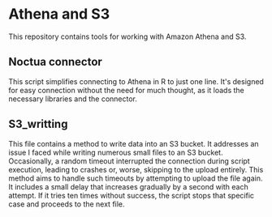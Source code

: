 # Athena and S3

This repository contains tools for working with Amazon Athena and S3.<br>

## Noctua connector
This script simplifies connecting to Athena in R to just one line. It's designed for easy connection without the need for much thought, as it loads the necessary libraries and the connector.<br>

## S3_writting
This file contains a method to write data into an S3 bucket. It addresses an issue I faced while writing numerous small files to an S3 bucket. Occasionally, a random timeout interrupted the connection during script execution, leading to crashes or, worse, skipping to the upload entirely. This method aims to handle such timeouts by attempting to upload the file again. It includes a small delay that increases gradually by a second with each attempt. If it tries ten times without success, the script stops that specific case and proceeds to the next file.<br>